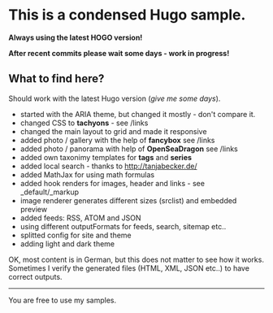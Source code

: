# This is a condensed Hugo sample.

**Always using the latest HOGO version!**

**After recent commits please wait some days - work in progress!**

## What to find here? 
Should work with the latest Hugo version (*give me some days*).

- started with the ARIA theme, but changed it mostly - don't compare it.
- changed CSS to **tachyons** - see /links
- changed the main layout to grid and made it responsive 
- added photo / gallery with the help of **fancybox** see /links
- added photo / panorama with help of **OpenSeaDragon** see /links
- added own taxonimy templates for **tags** and **series**
- added local search - thanks to http://tanjabecker.de/
- added MathJax for using math formulas
- added hook renders for images, header and links - see _default/_markup
- image renderer generates different sizes (srclist) and embedded preview
- added feeds: RSS, ATOM and JSON
- using different outputFormats for feeds, search, sitemap etc..
- splitted config for site and theme
- adding light and dark theme 

OK, most content is in German, but this does not matter to see how it works.
Sometimes I verify the generated files (HTML, XML, JSON etc..) to have correct outputs.

---

You are free to use my samples. 



